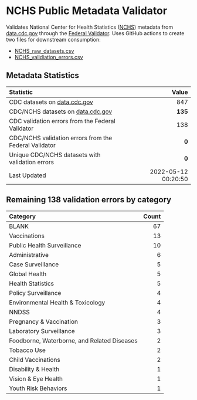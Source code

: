 # NCHS Public Metadata Validator

Validates National Center for Health Statistics ([NCHS](https://www.cdc.gov/nchs/index.htm)) metadata from [data.cdc.gov](https://data.cdc.gov/browse?category=NCHS) through the [Federal Validator](https://dashboard.data.gov/validate). Uses GitHub actions to create two files for downstream consumption:


+ [NCHS_raw_datasets.csv](NCHS_raw_datasets.csv)
+ [NCHS_validiation_errors.csv](NCHS_validiation_errors.csv)


## Metadata Statistics

| Statistic | Value |
| :---      | ---:  |
| CDC datasets on [data.cdc.gov](https://data.cdc.gov/) | 847 |
| CDC/NCHS datasets on [data.cdc.gov](https://data.cdc.gov/browse?category=NCHS)| **135** |
| CDC validation errors from the Federal Validator | 138 |
| CDC/NCHS validation errors from the Federal Validator | **0** |
| Unique CDC/NCHS datasets with validation errors | **0** |
| Last Updated | 2022-05-12 00:20:50 |


## Remaining 138 validation errors by category

| Category | Count |
| :---     | ---:  |
|BLANK|67|
|Vaccinations|13|
|Public Health Surveillance|10|
|Administrative|6|
|Case Surveillance|5|
|Global Health|5|
|Health Statistics|5|
|Policy Surveillance|4|
|Environmental Health & Toxicology|4|
|NNDSS|4|
|Pregnancy & Vaccination|3|
|Laboratory Surveillance|3|
|Foodborne, Waterborne, and Related Diseases|2|
|Tobacco Use|2|
|Child Vaccinations|2|
|Disability & Health|1|
|Vision & Eye Health|1|
|Youth Risk Behaviors|1|